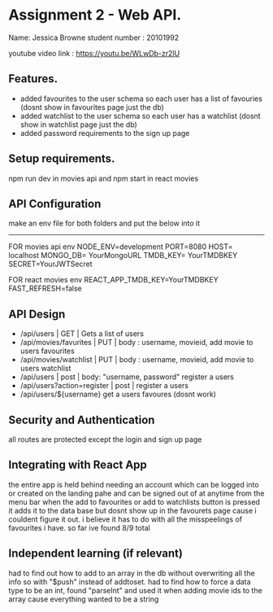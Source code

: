 # Assignment 2 - Web API.

Name: Jessica Browne
student number : 20101992

youtube video link : https://youtu.be/WLwDb-zr2lU
## Features.

 + added favourites to the user schema so each user has a list of favouries (dosnt show in favourites page just the db) 
 + added watchlist to the user schema so each user has a watchlist (dosnt show in watchlist page just the db) 
 + added password requirements to the sign up page
 

## Setup requirements.

npm run dev in movies api and npm start in  react movies

## API Configuration

make an env file for both folders and put the below into it 
______________________
FOR movies api env
NODE_ENV=development
PORT=8080
HOST= localhost
MONGO_DB= YourMongoURL
TMDB_KEY= YourTMDBKEY
SECRET=YourJWTSecret

FOR react movies env
REACT_APP_TMDB_KEY=YourTMDBKEY
FAST_REFRESH=false

## API Design 

- /api/users | GET | Gets a list of users 
- /api/movies/favurites | PUT | body : username, movieid, add movie to users favourites
- /api/movies/watchlist | PUT | body : username, movieid, add movie to users watchlist
- /api/users | post | body: "username, password" register a users
- /api/users?action=register | post | register a users
- /api/users/${username} get a users favoures (dosnt work)


## Security and Authentication

all routes are protected except the login and sign up page

## Integrating with React App
the entire app is held behind needing an account which can be logged into or created on the landing pahe and can be signed out of at anytime from the menu bar
when the add to favourites or add to watchlists button is pressed it adds it to the data base but dosnt show up in the favourets page cause i couldent figure it out. i believe it has to do with all the misspeelings of favourites i have. so far ive found 8/9 total 

## Independent learning (if relevant)

had to find out how to add to an array in the db without overwriting all the info so with "$push" instead of addtoset. 
had to find how to force a data type to be an int, found "parseInt" and used it when adding movie ids to the array cause everything wanted to be a string 

